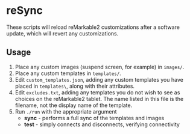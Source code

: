 # reSync

These scripts will reload reMarkable2 customizations after a software update, which will revert any customizations.

## Usage

1. Place any custom images (suspend screen, for example) in `images/`.
2. Place any custom templates in `templates/`.
3. Edit `custom_templates.json`, adding any custom templates you have placed in `templates\`, along with their attributes.
4. Edit `excludes.txt`, adding any templates you do not wish to see as choices on the reMarkable2 tablet. The name listed in this file is the filename, not the display name of the template.
5. Run `./run` with the appropriate argument
    - **sync** - performs a full sync of the templates and images
    - **test** - simply connects and disconnects, verifying connectivity
